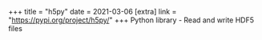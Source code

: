 +++
title = "h5py"
date = 2021-03-06
[extra]
link = "https://pypi.org/project/h5py/"
+++
Python library - Read and write HDF5 files

